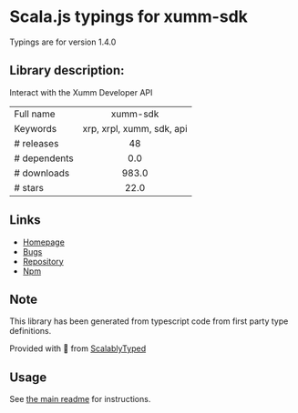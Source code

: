 
# Scala.js typings for xumm-sdk

Typings are for version 1.4.0

## Library description:
Interact with the Xumm Developer API

|                    |                 |
| ------------------ | :-------------: |
| Full name          | xumm-sdk |
| Keywords           | xrp, xrpl, xumm, sdk, api |
| # releases         | 48 |
| # dependents       | 0.0 |
| # downloads        | 983.0 |
| # stars            | 22.0 |

## Links
- [Homepage](https://github.com/XRPL-Labs/XUMM-SDK/#readme)
- [Bugs](https://github.com/XRPL-Labs/XUMM-SDK/issues)
- [Repository](https://github.com/XRPL-Labs/XUMM-SDK)
- [Npm](https://www.npmjs.com/package/xumm-sdk)
    


## Note
This library has been generated from typescript code from first party type definitions.

Provided with :purple_heart: from [ScalablyTyped](https://github.com/oyvindberg/ScalablyTyped)

## Usage
See [the main readme](../../readme.md) for instructions.


